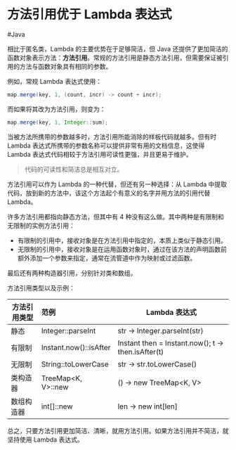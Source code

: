 # 方法引用优于 Lambda 表达式
#Java 

相比于匿名类，Lambda 的主要优势在于足够简洁，但 Java 还提供了更加简洁的函数对象表示方法：**方法引用**。常规的方法引用是静态方法引用，但需要保证被引用的方法与函数对象具有相同的参数。

例如，常规 Lambda 表达式使用：

```java
map.merge(key, 1, (count, incr) -> count + incr);
```

而如果将其改为方法引用，则变为：

```java
map.merge(key, 1, Integer::sum);
```

当被方法所携带的参数越多时，方法引用所能消除的样板代码就越多。但有时 Lambda 表达式所携带的参数名称可以提供非常有用的文档信息，这使得 Lambda 表达式代码相较于方法引用可读性更强，并且更易于维护。

> 代码的可读性和简洁总是相互对立。

方法引用可以作为 Lambda 的一种代替，但还有另一种选择：从 Lambda 中提取代码，放到新的方法中，该这个方法起个有意义的名字并用方法的引用代替 Lambda。

许多方法引用都指向静态方法，但其中有 4 种没有这么做。其中两种是有限制和无限制的实例方法引用：
+ 有限制的引用中，接收对象是在方法引用中指定的，本质上类似于静态引用。
+ 无限制的引用中，接收对象是在运用函数对象时，通过在该方法的声明函数前额外添加一个参数来指定，通常在流管道中作为映射或过滤函数。

最后还有两种构造器引用，分别针对类和数组。

方法引用类型以及示例：

| 方法引用类型 | 范例                   | Lambda 表达式                                      |
| ------------ |:---------------------- | -------------------------------------------------- |
| 静态         | Integer::parseInt      | str -> Integer.parseInt(str)                       |
| 有限制       | Instant.now()::isAfter | Instant then = Instant.now(); t -> then.isAfter(t) |
| 无限制       | String::toLowerCase    | str → str.toLowerCase()                            |
| 类构造器     | TreeMap<K, V>::new     | () -> new TreeMap<K, V>                            |
| 数组构造器   | int[]::new             | len -> new int[len]                                |


总之，只要方法引用更加简洁、清晰，就用方法引用。如果方法引用并不简洁，就坚持使用 Lambda 表达式。